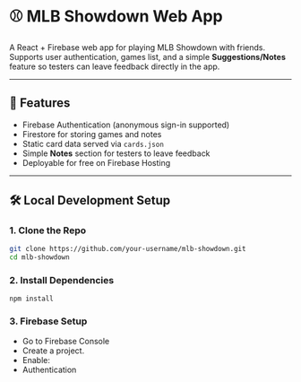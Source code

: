 # ⚾ MLB Showdown Web App

A React + Firebase web app for playing MLB Showdown with friends.  
Supports user authentication, games list, and a simple **Suggestions/Notes** feature so testers can leave feedback directly in the app.

---

## 🚀 Features
- Firebase Authentication (anonymous sign-in supported)
- Firestore for storing games and notes
- Static card data served via `cards.json`
- Simple **Notes** section for testers to leave feedback
- Deployable for free on Firebase Hosting

---

## 🛠️ Local Development Setup

### 1. Clone the Repo
```bash
git clone https://github.com/your-username/mlb-showdown.git
cd mlb-showdown
```

### 2. Install Dependencies
```
npm install
```

### 3. Firebase Setup
- Go to Firebase Console
- Create a project.
- Enable:
-   Authentication
